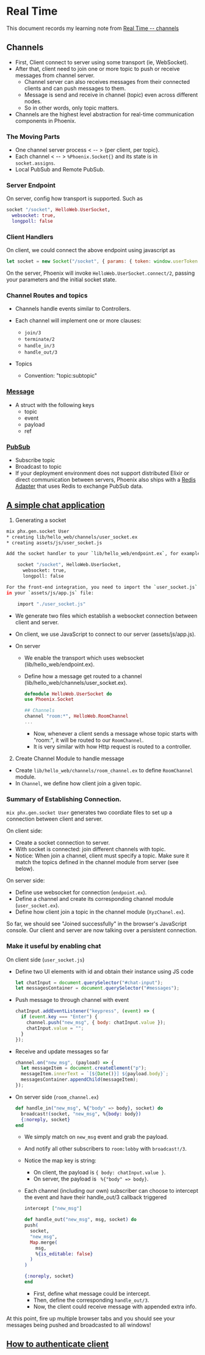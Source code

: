 # Real Time

This document records my learning note from [Real Time -- channels](https://hexdocs.pm/phoenix/channels.html)

## Channels

- First, Client connect to server using some transport (ie, WebSocket).
- After that, client need to join one or more topic to push or receive messages from channel server.
  - Channel server can also receives messages from their connected clients and can push messages to them.
  - Message is send and receive in channel (topic) even across different nodes.
  - So in other words, only topic matters.
- Channels are the highest level abstraction for real-time communication components in Phoenix.

### The Moving Parts

- One channel server process < -- > {per client, per topic}.
- Each channel < -- > `%Phoenix.Socket{}` and its state is in `socket.assigns`.
- Local PubSub and Remote PubSub.

### Server Endpoint

On server, config how transport is supported. Such as

```elixir
socket "/socket", HelloWeb.UserSocket,
  websocket: true,
  longpoll: false
```

### Client Handlers

On client, we could connect the above endpoint using javascript as

```javascript
let socket = new Socket("/socket", { params: { token: window.userToken } });
```

On the server, Phoenix will invoke `HelloWeb.UserSocket.connect/2`, passing your parameters and the initial socket state.

### Channel Routes and topics

- Channels handle events similar to Controllers.
- Each channel will implement one or more clauses:

  - `join/3`
  - `terminate/2`
  - `handle_in/3`
  - `handle_out/3`

- Topics
  - Convention: "topic:subtopic"

### [Message](https://hexdocs.pm/phoenix/Phoenix.Socket.Message.html)

- A struct with the following keys
  - topic
  - event
  - payload
  - ref

### [PubSub](https://hexdocs.pm/phoenix_pubsub/2.1.3/Phoenix.PubSub.html)

- Subscribe topic
- Broadcast to topic
- If your deployment environment does not support distributed Elixir or direct communication between servers, Phoenix also ships with a [Redis Adapter](https://hexdocs.pm/phoenix_pubsub_redis/Phoenix.PubSub.Redis.html) that uses Redis to exchange PubSub data.

## [A simple chat application](https://hexdocs.pm/phoenix/channels.html#tying-it-all-together)

1. Generating a socket

```sh
mix phx.gen.socket User
* creating lib/hello_web/channels/user_socket.ex
* creating assets/js/user_socket.js

Add the socket handler to your `lib/hello_web/endpoint.ex`, for example:

    socket "/socket", HelloWeb.UserSocket,
      websocket: true,
      longpoll: false

For the front-end integration, you need to import the `user_socket.js`
in your `assets/js/app.js` file:

    import "./user_socket.js"
```

- We generate two files which establish a websocket connection between client and server.
- On client, we use JavaScript to connect to our server (assets/js/app.js).
- On server

  - We enable the transport which uses websocket (lib/hello_web/endpoint.ex).
  - Define how a message get routed to a channel (lib/hello_web/channels/user_socket.ex).

    ```elixir
    defmodule HelloWeb.UserSocket do
    use Phoenix.Socket

    ## Channels
    channel "room:*", HelloWeb.RoomChannel
    ...
    ```

    - Now, whenever a client sends a message whose topic starts with "room:", it will be routed to our `RoomChannel`.
    - It is very similar with how Http request is routed to a controller.

2. Create Channel Module to handle message

- Create `lib/hello_web/channels/room_channel.ex` to define `RoomChannel` module.
- In `Channel`, we define how client join a given topic.

### Summary of Establishing Connection.

`mix phx.gen.socket User` generates two coordiate files to set up a connection between client and server.

On client side:

- Create a socket connection to server.
- With socket is connected: join different channels with topic.
- Notice: When join a channel, client must specify a topic. Make sure it match the topics defined in the channel module from server (see below).

On server side:

- Define use websocket for connection (`endpoint.ex`).
- Define a channel and create its corresponding channel module (`user_socket.ex`).
- Define how client join a topic in the channel module (`XyzChanel.ex`).

So far, we should see "Joined successfully" in the browser's JavaScript console. Our client and server are now talking over a persistent connection.

### Make it useful by enabling chat

On client side (`user_socket.js`)

- Define two UI elements with id and obtain their instance using JS code

  ```js
  let chatInput = document.querySelector("#chat-input");
  let messagesContainer = document.querySelector("#messages");
  ```

- Push message to through channel with event

  ```js
  chatInput.addEventListener("keypress", (event) => {
    if (event.key === "Enter") {
      channel.push("new_msg", { body: chatInput.value });
      chatInput.value = "";
    }
  });
  ```

- Receive and update messages so far

  ```js
  channel.on("new_msg", (payload) => {
    let messageItem = document.createElement("p");
    messageItem.innerText = `[${Date()}] ${payload.body}`;
    messagesContainer.appendChild(messageItem);
  });
  ```

- On server side (`room_channel.ex`)

  ```elixir
  def handle_in("new_msg", %{"body" => body}, socket) do
    broadcast!(socket, "new_msg", %{body: body})
    {:noreply, socket}
  end
  ```

  - We simply match on `new_msg` event and grab the payload.
  - And notify all other subscribers to `room:lobby` with `broadcast!/3`.
  - Notice the map key is string:
    - On client, the payload is `{ body: chatInput.value }`.
    - On server, the payload is ` %{"body" => body}`.
  - Each channel (including our own) subscriber can choose to intercept the event and have their handle_out/3 callback triggered

    ```elixir
    intercept ["new_msg"]

    def handle_out("new_msg", msg, socket) do
    push(
      socket,
      "new_msg",
      Map.merge(
        msg,
        %{is_editable: false}
      )
    )

    {:noreply, socket}
    end
    ```

    - First, define what message could be intercept.
    - Then, define the corresponding `handle_out/3`.
    - Now, the client could receive message with appended extra info.

At this point, fire up multiple browser tabs and you should see your messages being pushed and broadcasted to all windows!

## [How to authenticate client](https://hexdocs.pm/phoenix/channels.html#using-token-authentication)
